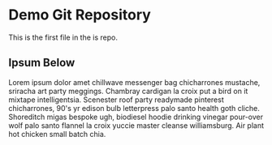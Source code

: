 # Demo Git Repository

This is the first file in the is repo.

## Ipsum Below

Lorem ipsum dolor amet chillwave messenger bag chicharrones mustache, sriracha art party meggings. Chambray cardigan la croix put a bird on it mixtape intelligentsia. Scenester roof party readymade pinterest chicharrones, 90's yr edison bulb letterpress palo santo health goth cliche. Shoreditch migas bespoke ugh, biodiesel hoodie drinking vinegar pour-over wolf palo santo flannel la croix yuccie master cleanse williamsburg. Air plant hot chicken small batch chia.
